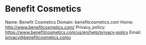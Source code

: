 
# Benefit Cosmetics

Name: Benefit Cosmetics
Domain: benefitcosmetics.com
Home: http://www.benefitcosmetics.com/
Privacy_policy: https://www.benefitcosmetics.com/us/en/help/privacy-policy
Email: privacy@benefitcosmetics.como
